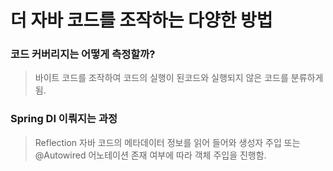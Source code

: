 # 더 자바 코드를 조작하는 다양한 방법

### 코드 커버리지는 어떻게 측정할까?
> 바이트 코드를 조작하여 코드의 실행이 된코드와 실행되지 않은 코드를 분류하게 됨.



### Spring DI 이뤄지는 과정
> Reflection 자바 코드의 메타데이터 정보를 읽어 들어와 생성자 주입 또는 @Autowired 어노테이션 존재 여부에 따라 객체 주입을 진행함.